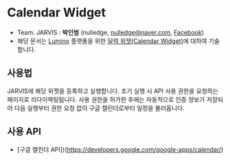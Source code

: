 # Calendar Widget
* Team. JARVIS : **박인범** (nulledge, [nulledge@naver.com](mailTo:nulledge@naver.com), [Facebook](https://www.facebook.com/inbum.park.58))
* 해당 문서는 [Lumino](https://github.com/1step6thswmaestro/12) 플랫폼을 위한 [달력 위젯(Calendar Widget)](https://github.com/1step6thswmaestro/12/tree/master/widgets/calendar)에 대하여 기술합니다.

## 사용법
JARVIS에 해당 위젯을 등록하고 실행합니다. 초기 실행 시 API 사용 권한을 요청하는 페이지로 리다이렉팅됩니다. 사용 권한을 허가한 후에는 자동적으로 인증 정보가 저장되어 다음 실행부터 권한 요청 없이 구글 캘린더로부터 일정을 불러옵니다.

## 사용 API
* [구글 캘린더 API])(https://developers.google.com/google-apps/calendar/)
